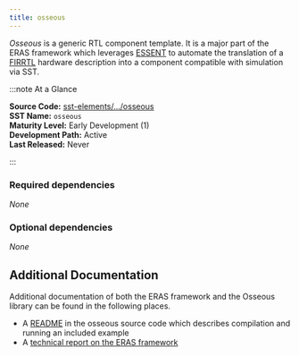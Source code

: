 ```yaml
---
title: osseous
---
```


*Osseous* is a generic RTL component template. It is a major part of the ERAS framework which leverages [ESSENT](https://github.com/ucsc-vama/essent) to automate the translation of a [FIRRTL](https://github.com/chipsalliance/firrtl) hardware description into a component compatible with simulation via SST. 


:::note At a Glance

**Source Code:** [sst-elements/.../osseous](https://github.com/sstsimulator/sst-elements/tree/master/src/sst/elements/osseous) &nbsp;  
**SST Name:** `osseous` &nbsp;  
**Maturity Level:** Early Development (1) &nbsp;  
**Development Path:** Active &nbsp;   
**Last Released:** Never

:::

### Required dependencies
*None*

### Optional dependencies
*None*

## Additional Documentation
Additional documentation of both the ERAS framework and the Osseous library can be found in the following places.
* A [README](https://github.com/sstsimulator/sst-elements/tree/master/src/sst/elements/osseous/README.md) in the osseous source code which describes compilation and running an included example
* A [technical report on the ERAS framework](https://www.osti.gov/biblio/1854734)
